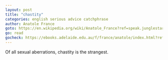 ```yaml
---
layout: post
title: "chastity"
categories: english serious advice catchphrase
author: Anatole France
goto: https://en.wikipedia.org/wiki/Anatole_France?ref=speak.junglestar.org
go: read
gocheck: https://ebooks.adelaide.edu.au/f/france/anatole/index.html?ref=speak.junglestar.org
---
```

Of all sexual aberrations, chastity is the strangest.
